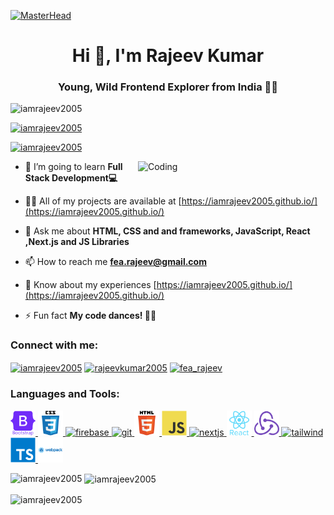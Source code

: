 [![MasterHead](https://binsta.dev/api/v1/files/lo2OPeG1n2/transform?format=webp&size=lg&quality=hi)](https://iamrajeev2005.io)
<h1 align="center">Hi 👋, I'm Rajeev Kumar</h1>
<h3 align="center">Young, Wild Frontend Explorer from India 🚀🌐</h3>

<p align="left"> <img src="https://komarev.com/ghpvc/?username=iamrajeev2005&label=Profile%20views&color=0e75b6&style=flat" alt="iamrajeev2005" /> </p>

<p align="left"> <a href="https://github.com/ryo-ma/github-profile-trophy"><img src="https://github-profile-trophy.vercel.app/?username=iamrajeev2005" alt="iamrajeev2005" /></a> </p>

<p align="left"> <a href="https://twitter.com/iamrajeev2005" target="blank"><img src="https://img.shields.io/twitter/follow/iamrajeev2005?logo=twitter&style=for-the-badge" alt="iamrajeev2005" /></a> </p>
<img align="right" alt="Coding" width="300" src="https://media.giphy.com/media/v1.Y2lkPTc5MGI3NjExYTZ1ZXV2MDA0cnV0ZDduNm1udDF2ZTZzeG02N3dha2ZxY2dpb3A4eCZlcD12MV9pbnRlcm5hbF9naWZfYnlfaWQmY3Q9Zw/bGgsc5mWoryfgKBx1u/giphy.gif"/>


- 🌱 I’m going to learn **Full Stack Development💻**

- 👨‍💻 All of my projects are available at [https://iamrajeev2005.github.io/](https://iamrajeev2005.github.io/)

- 💬 Ask me about **HTML, CSS and and frameworks, JavaScript, React ,Next.js and JS Libraries**

- 📫 How to reach me **fea.rajeev@gmail.com**

- 📄 Know about my experiences [https://iamrajeev2005.github.io/](https://iamrajeev2005.github.io/)

- ⚡ Fun fact **My code dances! 💃🚀**

<h3 align="left">Connect with me:</h3>
<p align="left">
<a href="https://twitter.com/iamrajeev2005" target="blank"><img align="center" src="https://raw.githubusercontent.com/rahuldkjain/github-profile-readme-generator/master/src/images/icons/Social/twitter.svg" alt="iamrajeev2005" height="30" width="40" /></a>
<a href="https://linkedin.com/in/rajeevkumar2005" target="blank"><img align="center" src="https://raw.githubusercontent.com/rahuldkjain/github-profile-readme-generator/master/src/images/icons/Social/linked-in-alt.svg" alt="rajeevkumar2005" height="30" width="40" /></a>
<a href="https://codesandbox.com/fea_rajeev" target="blank"><img align="center" src="https://raw.githubusercontent.com/rahuldkjain/github-profile-readme-generator/master/src/images/icons/Social/codesandbox.svg" alt="fea_rajeev" height="30" width="40" /></a>
</p>

<h3 align="left">Languages and Tools:</h3>
<p align="left"> <a href="https://getbootstrap.com" target="_blank" rel="noreferrer"> <img src="https://raw.githubusercontent.com/devicons/devicon/master/icons/bootstrap/bootstrap-plain-wordmark.svg" alt="bootstrap" width="40" height="40"/> </a> <a href="https://www.w3schools.com/css/" target="_blank" rel="noreferrer"> <img src="https://raw.githubusercontent.com/devicons/devicon/master/icons/css3/css3-original-wordmark.svg" alt="css3" width="40" height="40"/> </a> <a href="https://firebase.google.com/" target="_blank" rel="noreferrer"> <img src="https://www.vectorlogo.zone/logos/firebase/firebase-icon.svg" alt="firebase" width="40" height="40"/> </a> <a href="https://git-scm.com/" target="_blank" rel="noreferrer"> <img src="https://www.vectorlogo.zone/logos/git-scm/git-scm-icon.svg" alt="git" width="40" height="40"/> </a> <a href="https://www.w3.org/html/" target="_blank" rel="noreferrer"> <img src="https://raw.githubusercontent.com/devicons/devicon/master/icons/html5/html5-original-wordmark.svg" alt="html5" width="40" height="40"/> </a> <a href="https://developer.mozilla.org/en-US/docs/Web/JavaScript" target="_blank" rel="noreferrer"> <img src="https://raw.githubusercontent.com/devicons/devicon/master/icons/javascript/javascript-original.svg" alt="javascript" width="40" height="40"/> </a> <a href="https://nextjs.org/" target="_blank" rel="noreferrer"> <img src="https://cdn.worldvectorlogo.com/logos/nextjs-2.svg" alt="nextjs" width="40" height="40"/> </a> <a href="https://reactjs.org/" target="_blank" rel="noreferrer"> <img src="https://raw.githubusercontent.com/devicons/devicon/master/icons/react/react-original-wordmark.svg" alt="react" width="40" height="40"/> </a> <a href="https://redux.js.org" target="_blank" rel="noreferrer"> <img src="https://raw.githubusercontent.com/devicons/devicon/master/icons/redux/redux-original.svg" alt="redux" width="40" height="40"/> </a> <a href="https://tailwindcss.com/" target="_blank" rel="noreferrer"> <img src="https://www.vectorlogo.zone/logos/tailwindcss/tailwindcss-icon.svg" alt="tailwind" width="40" height="40"/> </a> <a href="https://www.typescriptlang.org/" target="_blank" rel="noreferrer"> <img src="https://raw.githubusercontent.com/devicons/devicon/master/icons/typescript/typescript-original.svg" alt="typescript" width="40" height="40"/> </a> <a href="https://webpack.js.org" target="_blank" rel="noreferrer"> <img src="https://raw.githubusercontent.com/devicons/devicon/d00d0969292a6569d45b06d3f350f463a0107b0d/icons/webpack/webpack-original-wordmark.svg" alt="webpack" width="40" height="40"/> </a> </p>

<p><img align="left" src="https://github-readme-stats.vercel.app/api/top-langs?username=iamrajeev2005&show_icons=true&locale=en&layout=compact" alt="iamrajeev2005" /></p>

<p>&nbsp;<img align="center" src="https://github-readme-stats.vercel.app/api?username=iamrajeev2005&show_icons=true&locale=en" alt="iamrajeev2005" /></p>

<p><img align="center" src="https://github-readme-streak-stats.herokuapp.com/?user=iamrajeev2005&" alt="iamrajeev2005" /></p>
